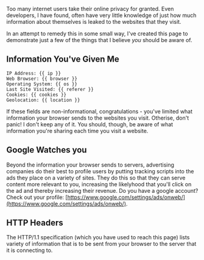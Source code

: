 Too many internet users take their online privacy for granted. Even developers, I have found, often have very little knowledge of just how much information about themselves is leaked to the websites that they visit.

In an attempt to remedy this in some small way, I've created this page to demonstrate just a few of the things that I believe *you* should be aware of.

Information You've Given Me
---------------------------
```
IP Address: {{ ip }}
Web Browser: {{ browser }}
Operating System: {{ os }}
Last Site Visited: {{ referer }}
Cookies: {{ cookies }}
Geolocation: {{ location }}
```

If these fields are non-informational, congratulations - you've limited what information your browser sends to the websites you visit. Otherise, don't panic! I don't keep any of it. You should, though, be aware of what information you're sharing each time you visit a website.

Google Watches you
------------------
Beyond the information your browser sends to servers, advertising companies do their best to profile users by putting tracking scripts into the ads they place on a variety of sites. They do this so that they can serve content more relevant to you, increasing the likelyhood that you'll click on the ad and thereby increasing their revenue. Do you have a google account? Check out your profile: [https://www.google.com/settings/ads/onweb/](https://www.google.com/settings/ads/onweb/).

HTTP Headers
------------

The HTTP/1.1 specification (which you have used to reach this page) lists variety of information that is to be sent from your browser to the server that it is connecting to.


